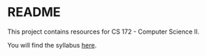 # README

This project contains resources for CS 172 - Computer Science II.

You will find the syllabus [here](syllabus.md).
